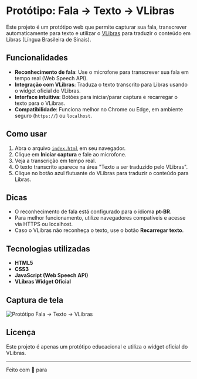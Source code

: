 # Protótipo: Fala → Texto → VLibras

Este projeto é um protótipo web que permite capturar sua fala, transcrever automaticamente para texto e utilizar o [VLibras](https://vlibras.gov.br/) para traduzir o conteúdo em Libras (Língua Brasileira de Sinais).

## Funcionalidades

- **Reconhecimento de fala**: Use o microfone para transcrever sua fala em tempo real (Web Speech API).
- **Integração com VLibras**: Traduza o texto transcrito para Libras usando o widget oficial do VLibras.
- **Interface intuitiva**: Botões para iniciar/parar captura e recarregar o texto para o VLibras.
- **Compatibilidade**: Funciona melhor no Chrome ou Edge, em ambiente seguro (`https://`) ou `localhost`.

## Como usar

1. Abra o arquivo [`index.html`](index.html) em seu navegador.
2. Clique em **Iniciar captura** e fale ao microfone.
3. Veja a transcrição em tempo real.
4. O texto transcrito aparece na área "Texto a ser traduzido pelo VLibras".
5. Clique no botão azul flutuante do VLibras para traduzir o conteúdo para Libras.

## Dicas

- O reconhecimento de fala está configurado para o idioma **pt-BR**.
- Para melhor funcionamento, utilize navegadores compatíveis e acesse via HTTPS ou localhost.
- Caso o VLibras não reconheça o texto, use o botão **Recarregar texto**.

## Tecnologias utilizadas

- **HTML5**
- **CSS3**
- **JavaScript (Web Speech API)**
- **VLibras Widget Oficial**

## Captura de tela

![Protótipo Fala → Texto → VLibras](https://vlibras.gov.br/assets/img/vlibras.png)

## Licença

Este projeto é apenas um protótipo educacional e utiliza o widget oficial do VLibras.

---

Feito com 💙 para
